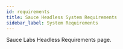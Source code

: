 ```yaml
---
id: requirements
title: Sauce Headless System Requirements
sidebar_label: System Requirements
---
```


Sauce Labs Headless Requirements page.